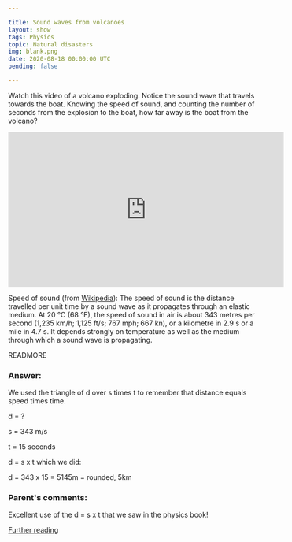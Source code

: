 ```yaml
---

title: Sound waves from volcanoes
layout: show
tags: Physics
topic: Natural disasters
img: blank.png
date: 2020-08-18 00:00:00 UTC
pending: false

---
```


Watch this video of a volcano exploding. Notice the sound wave that travels towards the boat. Knowing the speed of sound, and counting the number of seconds from the explosion to the boat, how far away is the boat from the volcano?

<iframe width="560" height="315" src="https://www.youtube.com/embed/BUREX8aFbMs" frameborder="0" allow="accelerometer; autoplay; encrypted-media; gyroscope; picture-in-picture" allowfullscreen></iframe>

Speed of sound (from [Wikipedia](https://en.wikipedia.org/wiki/Speed_of_sound)):
The speed of sound is the distance travelled per unit time by a sound wave as it propagates through an elastic medium. At 20 °C (68 °F), the speed of sound in air is about 343 metres per second (1,235 km/h; 1,125 ft/s; 767 mph; 667 kn), or a kilometre in 2.9 s or a mile in 4.7 s. It depends strongly on temperature as well as the medium through which a sound wave is propagating.

READMORE

### Answer:

We used the triangle of d over s times t to remember that distance equals speed times time.

d = ?

s = 343 m/s

t = 15 seconds

d = s x t which we did:

d = 343 x 15 = 5145m = rounded, 5km

### Parent's comments:

Excellent use of the d = s x t that we saw in the physics book!

[Further reading](https://getpocket.com/explore/item/the-sound-so-loud-that-it-circled-the-earth-four-times?utm_source=pocket-newtab)
